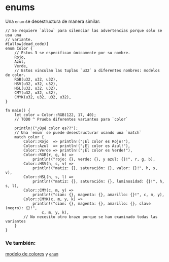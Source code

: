 # enums

Una `enum` se desestructura de manera similar:

```rust,editable
// Se requiere `allow` para silenciar las advertencias porque solo se usa una
// variante.
#[allow(dead_code)]
enum Color {
    // Estos 3 se especifican únicamente por su nombre.
    Rojo,
    Azul,
    Verde,
    // Estos vinculan las tuplas `u32` a diferentes nombres: modelos de color.
    RGB(u32, u32, u32),
    HSV(u32, u32, u32),
    HSL(u32, u32, u32),
    CMY(u32, u32, u32),
    CMYK(u32, u32, u32, u32),
}

fn main() {
    let color = Color::RGB(122, 17, 40);
    // TODO ^ Prueba diferentes variantes para `color`

    println!("¿Qué color es??");
    // Una `enum` se puede desestructurar usando una `match`
    match color {
        Color::Rojo  => println!("¡El color es Rojo!"),
        Color::Azul  => println!("¡El color es Azul!"),
        Color::Verde => println!("¡El color es Verde!"),
        Color::RGB(r, g, b) =>
            println!("rojo: {}, verde: {}, y azul: {}!", r, g, b),
        Color::HSV(h, s, v) =>
            println!("matiz: {}, saturación: {}, valor: {}!", h, s, v),
        Color::HSL(h, s, l) =>
            println!("matiz: {}, saturación: {}, luminosidad: {}!", h, s, l),
        Color::CMY(c, m, y) =>
            println!("cian: {}, magenta: {}, amarillo: {}!", c, m, y),
        Color::CMYK(c, m, y, k) =>
            println!("cian: {}, magenta: {}, amarillo: {}, clave (negro): {}!",
                c, m, y, k),
        // No necesito otro brazo porque se han examinado todas las variantes
    }
}
```

### Ve también:

<!--[`#[allow(...)]`][allow],-->
[modelo de colores][color_models] y [`enum`][enum]

[allow]: ../../../attribute/unused.md
[color_models]: https://es.wikipedia.org/wiki/Modelo_de_colores
[enum]: ../../../custom_types/enum.md
